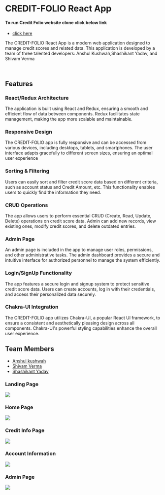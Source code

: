 <h1>CREDIT-FOLIO React App</h1>

<h4> To run Credit Folio website clone click below link</h4>
<ul> <li><a href="https://6523d58c83e18d6b78fad499--roaring-axolotl-876ede.netlify.app/"> click here </a></li> </ul>

<div> <p>The CREDIT-FOLIO React App is a modern web application designed to manage credit scores and related data. This application is developed by a team of three talented developers: Anshul Kushwah,Shashikant Yadav, and Shivam Verma</p>
<br />
<h2>Features</h2>

<h3>React/Redux Architecture </h3>
<p>The application is built using React and Redux, ensuring a smooth and efficient flow of data between components. Redux facilitates state management, making the app more scalable and maintainable. </p>

<h3>Responsive Design</h3>
<p>The CREDIT-FOLIO app is fully responsive and can be accessed from various devices, including desktops, tablets, and smartphones. The user interface adapts gracefully to different screen sizes, ensuring an optimal user experience </p>

<h3>Sorting & Filtering </h3>
<p>Users can easily sort and filter credit score data based on different criteria, such as account status and Credit Amount, etc. This functionality enables users to quickly find the information they need. </p>

<h3>CRUD Operations </h3>
<p>The app allows users to perform essential CRUD (Create, Read, Update, Delete) operations on credit score data. Admin can add new records, view existing ones, modify credit scores, and delete outdated entries. </p>

<h3>Admin Page </h3>
<p>An admin page is included in the app to manage user roles, permissions, and other administrative tasks. The admin dashboard provides a secure and intuitive interface for authorized personnel to manage the system efficiently. </p>

<h3>Login/SignUp Functionality </h3>
<p> The app features a secure login and signup system to protect sensitive credit score data. Users can create accounts, log in with their credentials, and access their personalized data securely.</p>

<h3>Chakra-UI Integration </h3>
<p> The CREDIT-FOLIO app utilizes Chakra-UI, a popular React UI framework, to ensure a consistent and aesthetically pleasing design across all components. Chakra-UI's powerful styling capabilities enhance the overall user experience.</p>


<h2>Team Members </h2>
<ul> 
<li><a href="https://github.com/anshul-010">Anshul kushwah</a></li> 
<li><a href="https://github.com/shivamvr">Shivam Verma</a></li> 
<li><a href="https://github.com/shashi310">Shashikant Yadav</a></li> 
</ul>

</div>


<div>


<div> <h3> Landing Page </h3> 
  
  <img src="https://i.ibb.co/4sBGFgH/download-7.png"/>
 </div>

<div> <h3>Home Page </h3> 
  
  <img src="https://i.ibb.co/T2ts1s8/download-11.png"/>
  </div>

  
  <div> <h3> Credit Info Page </h3> 
  
  <img src="https://i.ibb.co/pdvgmpK/download-9.png"/>
  </div>
  
  <div> <h3> Account Information </h3> 
  
  <img src="https://i.ibb.co/Rvz93nk/download-10.png"/>
  </div>

 <div> <h3> Admin Page </h3> 
  
  <img src="https://i.ibb.co/JvM2Qb8/download-8.png"/>
  </div>
</div>
